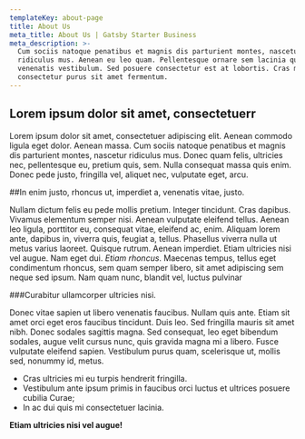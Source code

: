 ```yaml
---
templateKey: about-page
title: About Us
meta_title: About Us | Gatsby Starter Business
meta_description: >-
  Cum sociis natoque penatibus et magnis dis parturient montes, nascetur
  ridiculus mus. Aenean eu leo quam. Pellentesque ornare sem lacinia quam
  venenatis vestibulum. Sed posuere consectetur est at lobortis. Cras mattis
  consectetur purus sit amet fermentum.
---
```

## Lorem ipsum dolor sit amet, consectetuerr

Lorem ipsum dolor sit amet, consectetuer adipiscing elit. Aenean commodo ligula eget dolor.  Aenean massa. Cum sociis natoque penatibus et magnis dis parturient montes, nascetur ridiculus  mus. Donec quam felis, ultricies nec, pellentesque eu, pretium quis, sem. Nulla consequat massa  quis enim. Donec pede justo, fringilla vel, aliquet nec, vulputate eget, arcu.

\##In enim justo, rhoncus ut, imperdiet a, venenatis vitae, justo. 

Nullam dictum felis eu pede mollis  pretium. Integer tincidunt. Cras dapibus. Vivamus elementum semper nisi. Aenean vulputate eleifend tellus.  Aenean leo ligula, porttitor eu, consequat vitae, eleifend ac, enim. Aliquam lorem ante, dapibus in, viverra  quis, feugiat a, tellus. Phasellus viverra nulla ut metus varius laoreet. Quisque rutrum. Aenean imperdiet. 
Etiam ultricies nisi vel augue.  Nam eget dui. *Etiam rhoncus*. Maecenas  tempus, tellus eget condimentum rhoncus, sem quam semper libero, sit amet adipiscing sem neque sed ipsum.  Nam quam nunc, blandit vel, luctus pulvinar

\###Curabitur ullamcorper ultricies nisi.

Donec vitae sapien ut libero venenatis faucibus. Nullam quis ante. Etiam sit amet orci eget eros faucibus tincidunt.  Duis leo. Sed fringilla mauris sit amet nibh. Donec sodales sagittis magna. Sed consequat, leo eget bibendum sodales,  augue velit cursus nunc, quis gravida magna mi a libero. Fusce vulputate eleifend sapien. Vestibulum purus quam, scelerisque ut,  mollis sed, nonummy id, metus. 

* Cras ultricies mi eu turpis hendrerit fringilla. 
* Vestibulum ante ipsum primis in faucibus orci luctus et ultrices posuere cubilia Curae; 
* In ac dui quis mi consectetuer lacinia.

**Etiam ultricies nisi vel augue!**
